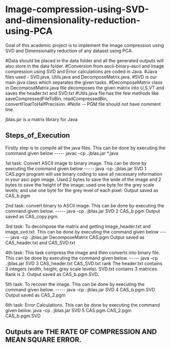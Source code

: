 # Image-compression-using-SVD-and-dimensionality-reduction-using-PCA

Goal of this academic project is to implement the Image compression using SVD and Dimensionality reduction of any dataset using PCA.

#Data should be placed in the data folder and all the generated outputs will also store in the data folder.
#Conversion from ascii-binary-ascii and Image compression using SVD and Error calculations are coded in Java.
#Java files used - SVD.java, Utils.java and DecomposeMatrix.java.
#SVD is our main java class which separates the given tasks.
#DecomposeMatrix class in DecomposeMatrix.java file decomposes the given matrix into U,S,VT and saves the header.txt and SVD.txt
#Utils.java file has the few methods like saveCompressedFileToBin, readCompressedBin, convertFloatToHalfPrecision.
#Note -- PGM file should not have comment line.

jblas.jar is a matrix library for Java

## Steps_of_Execution
Firstly step is to compile all the java files. This can be done by executing the command given below
----- javac -cp .:jblas.jar *.java

1st task: Convert ASCII image to binary image. This can be done by executing the command given below
----- java -cp .:jblas.jar SVD 1 CAS.pgm
program will use binary coding to save all necessary information in your asci pgm image. 
Used 2 bytes to save the wide of the image and 2 bytes to save the height of the image; 
used one byte for the grey scale levels; and use one byte for the grey level of each pixel.
Output saved as CAS_b.pgm 

2nd task: convert binary to ASCII image. This can be done by executing the command given below.
----- java -cp .:jblas.jar SVD 2 CAS_b.pgm
Output saved as CAS_copy.pgm.

3rd task: To decompose the matrix and getting image_header.txt and image_svd.txt. This can be done by executing the command given below
----- java -cp .:jblas.jar DecomposeMatrix CAS.pgm
Output saved as CAS_header.txt and CAS_SVD.txt

4th task: This task compress the image and then converts into binary file. This can be done by executing the command given below.
----- java -cp .:jblas.jar SVD 3 CAS_header.txt CAS_SVD.txt rank
The header.txt contains 3 integers (width, height, grey scale levels). SVD.txt contains 3 matrices.
Rank is 2.
Output saved as CAS_b.pgm.SVD. 

5th task: To recover the image. This can be done by executing the command given below.
----- java -cp .:jblas.jar SVD 4 CAS_b.pgm.SVD
Output saved as CAS_2.pgm

6th task: Error Calculations. This can be done by executing the command given below.
java -cp .:jblas.jar SVD 5 CAS.pgm CAS_2.pgm CAS_b.pgm.SVD

## Outputs are THE RATE OF COMPRESSION AND MEAN SQUARE ERROR.

